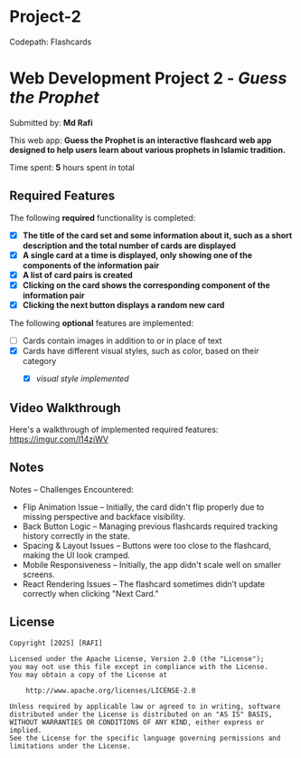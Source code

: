 # Project-2

Codepath: Flashcards

# Web Development Project 2 - *Guess the Prophet*

Submitted by: **Md Rafi**

This web app: **Guess the Prophet is an interactive flashcard web app designed to help users learn about various prophets in Islamic tradition.**

Time spent: **5** hours spent in total

## Required Features

The following **required** functionality is completed:

- [x] **The title of the card set and some information about it, such as a short description and the total number of cards are displayed**
- [x] **A single card at a time is displayed, only showing one of the components of the information pair**
- [x] **A list of card pairs is created**
- [x] **Clicking on the card shows the corresponding component of the information pair**
- [x] **Clicking the next button displays a random new card**

The following **optional** features are implemented:

- [ ] Cards contain images in addition to or in place of text
- [x] Cards have different visual styles, such as color, based on their category
  - [x] *visual style implemented*


## Video Walkthrough

Here's a walkthrough of implemented required features:
https://imgur.com/l14ziWV

## Notes

Notes – Challenges Encountered:
- Flip Animation Issue – Initially, the card didn't flip properly due to missing perspective and backface visibility.
- Back Button Logic – Managing previous flashcards required tracking history correctly in the state.
- Spacing & Layout Issues – Buttons were too close to the flashcard, making the UI look cramped.
- Mobile Responsiveness – Initially, the app didn't scale well on smaller screens.
- React Rendering Issues – The flashcard sometimes didn’t update correctly when clicking "Next Card."

## License

    Copyright [2025] [RAFI]

    Licensed under the Apache License, Version 2.0 (the "License");
    you may not use this file except in compliance with the License.
    You may obtain a copy of the License at

        http://www.apache.org/licenses/LICENSE-2.0

    Unless required by applicable law or agreed to in writing, software
    distributed under the License is distributed on an "AS IS" BASIS,
    WITHOUT WARRANTIES OR CONDITIONS OF ANY KIND, either express or implied.
    See the License for the specific language governing permissions and
    limitations under the License.
